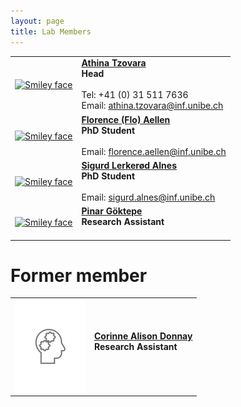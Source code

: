 ```yaml
---
layout: page
title: Lab Members
---
```

|||
|:---:|:---|
|<a href="https://aath0.github.io/menu/atzovara.html"><img align="center" src="https://raw.githubusercontent.com/aath0/aath0.github.io/master/assets/img/TzovaraAthina_Picture.jpg" alt="Smiley face"/></a> | **[Athina Tzovara](https://aath0.github.io/menu/atzovara.html)** <br/> **Head**<br/><br/>Tel: +41 (0) 31 511 7636<br/>Email: athina.tzovara@inf.unibe.ch|
|<a href="https://aath0.github.io/menu/FAellen.html"><img align="center" src="https://raw.githubusercontent.com/aath0/aath0.github.io/master/assets/img/FlorenceAellen_Picture.jpeg" alt="Smiley face"/> | **[Florence (Flo) Aellen](https://aath0.github.io/menu/FAellen.html)** <br/> **PhD Student**<br/><br/>Email: florence.aellen@inf.unibe.ch|
|<a href="https://aath0.github.io/menu/salnes.html"><img align="center" src="https://raw.githubusercontent.com/aath0/aath0.github.io/master/assets/img/AlnesSigurd_Picture.jpg" alt="Smiley face"/> | **[Sigurd Lerkerød Alnes](https://aath0.github.io/menu/salnes.html)** <br/> **PhD Student**<br/><br/>Email: sigurd.alnes@inf.unibe.ch |
|<a href="https://aath0.github.io/menu/pgoektepe.html"><img align="center" src="https://raw.githubusercontent.com/aath0/aath0.github.io/master/assets/img/GoktepePinar_Picture.jpg" alt="Smiley face"/> | **[Pinar Göktepe](https://aath0.github.io/menu/pgoektepe.html)** <br/> **Research Assistant**<br/><br/> |

# Former member

| | |
|:---:|:---|
|<img align="center" src="https://raw.githubusercontent.com/ccneuro/ccneuro.github.io/master/assets/img/posts/Brainy2.jpg" alt="Smiley face"/> | **<a href="https://aath0.github.io/">Corinne Alison Donnay</a>** <br/> **Research Assistant**<br/><br/> |



 
